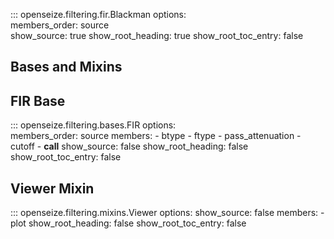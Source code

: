 ::: openseize.filtering.fir.Blackman
    options:    
        members_order:
            source  
        show_source: 
            true
        show_root_heading:
            true
        show_root_toc_entry: 
            false

## **Bases and Mixins**

## FIR Base
::: openseize.filtering.bases.FIR
    options:    
        members_order:
            source
        members:
            - btype
            - ftype
            - pass_attenuation
            - cutoff
            - __call__
        show_source: 
            false
        show_root_heading:
            false
        show_root_toc_entry: 
            false

## Viewer Mixin
::: openseize.filtering.mixins.Viewer
    options:
        show_source: 
            false
        members:
            - plot
        show_root_heading:
            false
        show_root_toc_entry: 
            false


